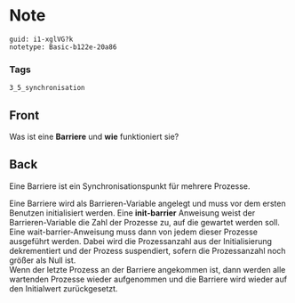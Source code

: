 # Note
```
guid: i1-xglVG?k
notetype: Basic-b122e-20a86
```

### Tags
```
3_5_synchronisation
```

## Front
Was ist eine <b>Barriere</b> und <b>wie</b> funktioniert sie?

## Back
Eine Barriere ist ein Synchronisationspunkt für mehrere Prozesse.
<div>
  Eine Barriere wird als Barrieren-Variable angelegt und muss vor
  dem ersten Benutzen initialisiert werden. Eine
  <b>init-barrier</b> Anweisung weist der Barrieren-Variable die
  Zahl der Prozesse zu, auf die gewartet werden soll.
</div>
<div>
  Eine wait-barrier-Anweisung muss dann von jedem dieser Prozesse
  ausgeführt werden. Dabei wird die Prozessanzahl aus der
  Initialisierung dekrementiert und der Prozess suspendiert, sofern
  die Prozessanzahl noch größer als Null ist.
</div>
<div>
  Wenn der letzte Prozess an der Barriere angekommen ist, dann
  werden alle wartenden Prozesse wieder aufgenommen und die
  Barriere wird wieder auf den Initialwert zurückgesetzt.
</div>
